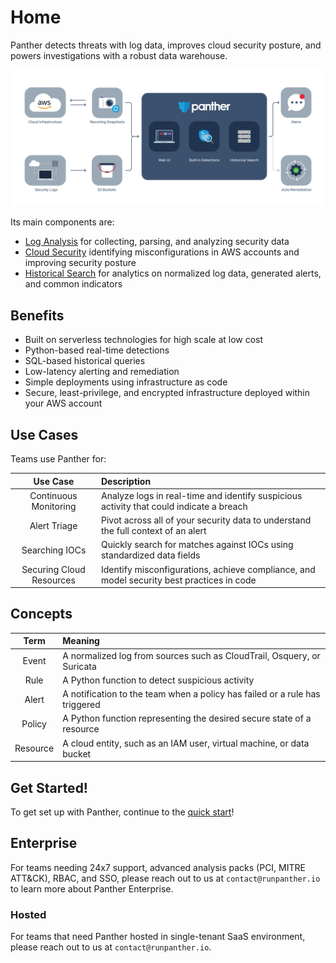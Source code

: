 # Home

Panther detects threats with log data, improves cloud security posture, and powers investigations with a robust data warehouse.

![Architecture](.gitbook/assets/panther_graphic_flow%20%281%29.jpg)

Its main components are:

* [Log Analysis](log-processing/) for collecting, parsing, and analyzing security data
* [Cloud Security](scanning/) identifying misconfigurations in AWS accounts and improving security posture
* [Historical Search](historical-search/) for analytics on normalized log data, generated alerts, and common indicators

## Benefits

* Built on serverless technologies for high scale at low cost
* Python-based real-time detections
* SQL-based historical queries
* Low-latency alerting and remediation
* Simple deployments using infrastructure as code
* Secure, least-privilege, and encrypted infrastructure deployed within your AWS account

## Use Cases

Teams use Panther for:

| Use Case | Description |
| :---: | :--- |
| Continuous Monitoring | Analyze logs in real-time and identify suspicious activity that could indicate a breach |
| Alert Triage | Pivot across all of your security data to understand the full context of an alert |
| Searching IOCs | Quickly search for matches against IOCs using standardized data fields |
| Securing Cloud Resources | Identify misconfigurations, achieve compliance, and model security best practices in code |

## Concepts

| Term | Meaning |
| :---: | :--- |
| Event | A normalized log from sources such as CloudTrail, Osquery, or Suricata |
| Rule | A Python function to detect suspicious activity |
| Alert | A notification to the team when a policy has failed or a rule has triggered |
| Policy | A Python function representing the desired secure state of a resource |
| Resource | A cloud entity, such as an IAM user, virtual machine, or data bucket |

## Get Started!

To get set up with Panther, continue to the [quick start](quick-start.md)!

## Enterprise

For teams needing 24x7 support, advanced analysis packs \(PCI, MITRE ATT&CK\), RBAC, and SSO, please reach out to us at `contact@runpanther.io` to learn more about Panther Enterprise.

### Hosted

For teams that need Panther hosted in single-tenant SaaS environment, please reach out to us at `contact@runpanther.io`.

